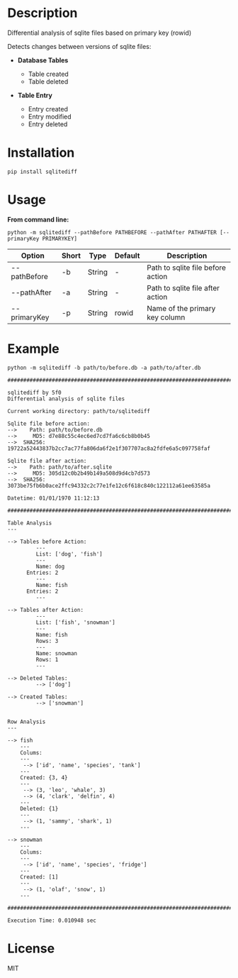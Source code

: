 # Description

Differential analysis of sqlite files based on primary key (rowid)

Detects changes between versions of sqlite files:

- **Database Tables**
  - Table created
  - Table deleted

- **Table Entry**
  - Entry created
  - Entry modified
  - Entry deleted

# Installation

`pip install sqlitediff`

# Usage

**From command line:**

`python -m sqlitediff --pathBefore PATHBEFORE --pathAfter PATHAFTER [--primaryKey PRIMARYKEY]`

| Option | Short | Type | Default | Description |
|---|---|---|---|---|
|--pathBefore | -b | String | - | Path to sqlite file before action |
|--pathAfter | -a | String | - | Path to sqlite file after action |
|--primaryKey | -p | String | rowid | Name of the primary key column |


# Example

`python -m sqlitediff -b path/to/before.db -a path/to/after.db`

```
################################################################################

sqlitediff by 5f0
Differential analysis of sqlite files

Current working directory: path/to/sqlitediff

Sqlite file before action:
-->    Path: path/to/before.db
-->     MD5: d7e88c55c4ec6ed7cd7fa6c6cb8b0b45
-->  SHA256: 19722a52443837b2cc7ac77fa806da6f2e1f307707ac8a2fdfe6a5c097758faf

Sqlite file after action:
-->    Path: path/to/after.sqlite
-->     MD5: 305d12c0b2b49b149a508d9d4cb7d573
-->  SHA256: 3073be75fb6b0ace2ffc94332c2c77e1fe12c6f618c840c122112a61ee63585a

Datetime: 01/01/1970 11:12:13

################################################################################

Table Analysis
---

--> Tables before Action: 
         --- 
         List: ['dog', 'fish']
         --- 
         Name: dog
      Entries: 2
         --- 
         Name: fish
      Entries: 2
         --- 

--> Tables after Action: 
         --- 
         List: ['fish', 'snowman']
         --- 
         Name: fish
         Rows: 3
         --- 
         Name: snowman
         Rows: 1
         --- 

--> Deleted Tables: 
         --> ['dog']

--> Created Tables: 
         --> ['snowman']


Row Analysis
---

--> fish
    ---
    Colums:
    ---
     --> ['id', 'name', 'species', 'tank']
    ---
    Created: {3, 4}
    ---
     --> (3, 'leo', 'whale', 3)
     --> (4, 'clark', 'delfin', 4)
    ---
    Deleted: {1}
    ---
     --> (1, 'sammy', 'shark', 1)
    ---

--> snowman
    ---
    Colums:
    ---
     --> ['id', 'name', 'species', 'fridge']
    ---
    Created: [1]
    ---
     --> (1, 'olaf', 'snow', 1)
    ---

################################################################################

Execution Time: 0.010948 sec

```


# License

MIT